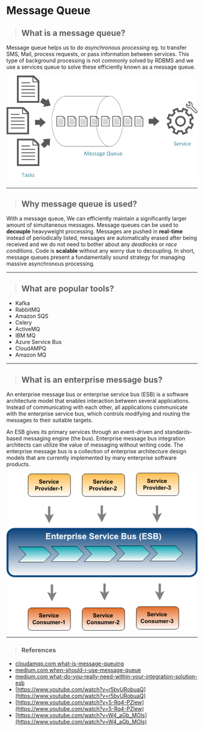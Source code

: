 # Message Queue

> ## What is a message queue?
Message queue helps us to do _asynchronous processing_ eg. to transfer SMS, Mail, process requests, or pass information between services. This type of background processing is not commonly solved by RDBMS and we use a services queue to solve these efficiently known as a message queue.

![Alt message queue](mq.png 'Message queue')

---

> ## Why message queue is used?
With a message queue, We can efficiently maintain a significantly larger amount of simultaneous messages. Message queues can be used to **decouple** heavyweight processing. Messages are pushed in **real-time** instead of periodically listed, messages are automatically erased after being received and we do not need to bother about any _deadlocks_ or _race conditions_. Code is **scalable** without any worry due to decoupling. In short, message queues present a fundamentally sound strategy for managing massive asynchronous processing.

---

> ## What are popular tools?
- Kafka
- RabbitMQ
- Amazon SQS
- Celery
- ActiveMQ
- IBM MQ
- Azure Service Bus
- CloudAMPQ
- Amazon MQ
---
  
> ## What is an enterprise message bus?
An enterprise message bus or enterprise service bus (ESB) is a software architecture model that enables interaction between several applications. Instead of communicating with each other, all applications communicate with the enterprise service bus, which controls modifying and routing the messages to their suitable targets.

An ESB gives its primary services through an event-driven and standards-based messaging engine (the bus). Enterprise message bus integration architects can utilize the value of messaging without writing code. The enterprise message bus is a collection of enterprise architecture design models that are currently implemented by many enterprise software products.

![Alt ESB architecture with service providers](ebs.png "ESB architecture with service providers, consumers and event flow")

---

> ### References
- [cloudamqp.com what-is-message-queuing](https://www.cloudamqp.com/blog/2014-12-03-what-is-message-queuing.html)
- [medium.com when-should-i-use-message-queue](https://medium.com/@mena.meseha/when-should-i-use-message-queue-f96f39159c8f)
- [medium.com what-do-you-really-need-within-your-integration-solution-esb](https://medium.com/@jagathsisira/what-do-you-really-need-within-your-integration-solution-esb-or-microservices-1552d9803cb4)
- [https://www.youtube.com/watch?v=r5byURobuaQ](https://www.youtube.com/watch?v=r5byURobuaQ)
- [https://www.youtube.com/watch?v=5-Rq4-PZlew](https://www.youtube.com/watch?v=5-Rq4-PZlew)
- [https://www.youtube.com/watch?v=W4_aGb_MOls](https://www.youtube.com/watch?v=W4_aGb_MOls)